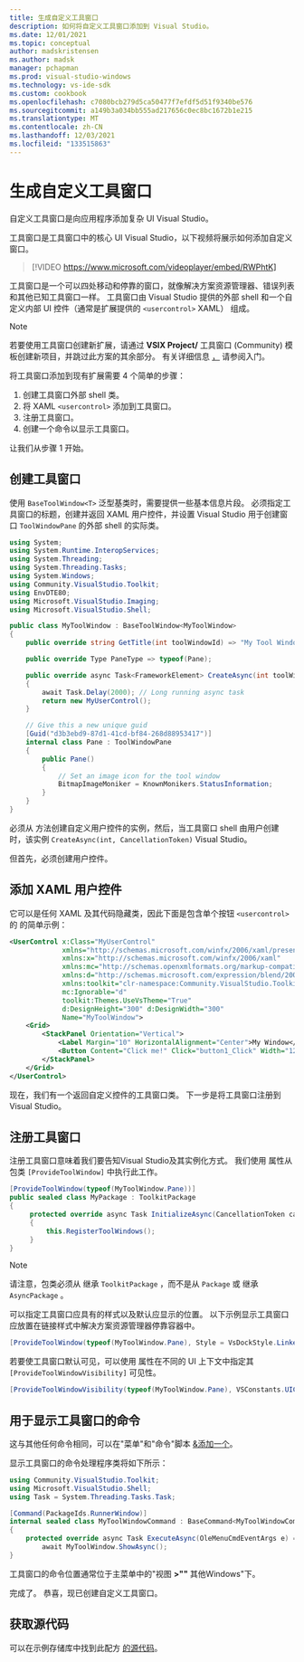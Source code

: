 ```yaml
---
title: 生成自定义工具窗口
description: 如何将自定义工具窗口添加到 Visual Studio。
ms.date: 12/01/2021
ms.topic: conceptual
author: madskristensen
ms.author: madsk
manager: pchapman
ms.prod: visual-studio-windows
ms.technology: vs-ide-sdk
ms.custom: cookbook
ms.openlocfilehash: c7080bcb279d5ca50477f7efdf5d51f9340be576
ms.sourcegitcommit: a149b3a034bb555ad217656c0ec8bc1672b1e215
ms.translationtype: MT
ms.contentlocale: zh-CN
ms.lasthandoff: 12/03/2021
ms.locfileid: "133515863"
---
```

# <a name="build-custom-tool-windows"></a>生成自定义工具窗口

自定义工具窗口是向应用程序添加复杂 UI Visual Studio。

工具窗口是工具窗口中的核心 UI Visual Studio，以下视频将展示如何添加自定义窗口。

> [!VIDEO https://www.microsoft.com/videoplayer/embed/RWPhtK]

工具窗口是一个可以四处移动和停靠的窗口，就像解决方案资源管理器、错误列表和其他已知工具窗口一样。 工具窗口由 Visual Studio 提供的外部 shell 和一个自定义内部 UI 控件（通常是扩展提供的 `<usercontrol>` XAML） 组成。

>[!NOTE]
> 若要使用工具窗口创建新扩展，请通过 **VSIX Project/** 工具窗口 (Community) 模板创建新项目，并跳过此方案的其余部分。 有关详细信息 [，](../get-started/first-extension.md) 请参阅入门。

将工具窗口添加到现有扩展需要 4 个简单的步骤：

1. 创建工具窗口外部 shell 类。
2. 将 XAML `<usercontrol>` 添加到工具窗口。
3. 注册工具窗口。
4. 创建一个命令以显示工具窗口。

让我们从步骤 1 开始。

## <a name="create-the-tool-window"></a>创建工具窗口
使用 `BaseToolWindow<T>` 泛型基类时，需要提供一些基本信息片段。 必须指定工具窗口的标题，创建并返回 XAML 用户控件，并设置 Visual Studio 用于创建窗口 `ToolWindowPane` 的外部 shell 的实际类。

```csharp
using System;
using System.Runtime.InteropServices;
using System.Threading;
using System.Threading.Tasks;
using System.Windows;
using Community.VisualStudio.Toolkit;
using EnvDTE80;
using Microsoft.VisualStudio.Imaging;
using Microsoft.VisualStudio.Shell;

public class MyToolWindow : BaseToolWindow<MyToolWindow>
{
    public override string GetTitle(int toolWindowId) => "My Tool Window";

    public override Type PaneType => typeof(Pane);

    public override async Task<FrameworkElement> CreateAsync(int toolWindowId, CancellationToken cancellationToken)
    {
        await Task.Delay(2000); // Long running async task
        return new MyUserControl();
    }

    // Give this a new unique guid
    [Guid("d3b3ebd9-87d1-41cd-bf84-268d88953417")] 
    internal class Pane : ToolWindowPane
    {
        public Pane()
        {
            // Set an image icon for the tool window
            BitmapImageMoniker = KnownMonikers.StatusInformation;
        }
    }
}
```

必须从 方法创建自定义用户控件的实例，然后，当工具窗口 shell 由用户创建时，该实例 `CreateAsync(int, CancellationToken)` Visual Studio。

但首先，必须创建用户控件。

## <a name="add-the-xaml-user-control"></a>添加 XAML 用户控件
它可以是任何 XAML 及其代码隐藏类，因此下面是包含单个按钮 `<usercontrol>` 的 的简单示例：

```xml
<UserControl x:Class="MyUserControl"
             xmlns="http://schemas.microsoft.com/winfx/2006/xaml/presentation"
             xmlns:x="http://schemas.microsoft.com/winfx/2006/xaml"
             xmlns:mc="http://schemas.openxmlformats.org/markup-compatibility/2006"
             xmlns:d="http://schemas.microsoft.com/expression/blend/2008"
             xmlns:toolkit="clr-namespace:Community.VisualStudio.Toolkit;assembly=Community.VisualStudio.Toolkit"
             mc:Ignorable="d"
             toolkit:Themes.UseVsTheme="True"
             d:DesignHeight="300" d:DesignWidth="300"
             Name="MyToolWindow">
    <Grid>
        <StackPanel Orientation="Vertical">
            <Label Margin="10" HorizontalAlignment="Center">My Window</Label>
            <Button Content="Click me!" Click="button1_Click" Width="120" Height="80" Name="button1"/>
        </StackPanel>
    </Grid>
</UserControl>
```

现在，我们有一个返回自定义控件的工具窗口类。 下一步是将工具窗口注册到 Visual Studio。

## <a name="register-the-tool-window"></a>注册工具窗口
注册工具窗口意味着我们要告知Visual Studio及其实例化方式。 我们使用 属性从包类 `[ProvideToolWindow]` 中执行此工作。

```csharp
[ProvideToolWindow(typeof(MyToolWindow.Pane))]
public sealed class MyPackage : ToolkitPackage
{
     protected override async Task InitializeAsync(CancellationToken cancellationToken, IProgress<ServiceProgressData> progress)
     {
         this.RegisterToolWindows();
     }
}
```

>[!NOTE]
> 请注意，包类必须从 继承 `ToolkitPackage` ，而不是从 `Package` 或 继承 `AsyncPackage` 。

可以指定工具窗口应具有的样式以及默认应显示的位置。 以下示例显示工具窗口应放置在链接样式中解决方案资源管理器停靠容器中。

```csharp
[ProvideToolWindow(typeof(MyToolWindow.Pane), Style = VsDockStyle.Linked, Window = WindowGuids.SolutionExplorer)]
```

若要使工具窗口默认可见，可以使用 属性在不同的 UI 上下文中指定其 `[ProvideToolWindowVisibility]` 可见性。

```csharp
[ProvideToolWindowVisibility(typeof(MyToolWindow.Pane), VSConstants.UICONTEXT.NoSolution_string)]
```

## <a name="command-to-show-the-tool-window"></a>用于显示工具窗口的命令
这与其他任何命令相同，可以在"菜单"和"命令"脚本 [&添加一个](menus-buttons-commands.md)。

显示工具窗口的命令处理程序类将如下所示：

```csharp
using Community.VisualStudio.Toolkit;
using Microsoft.VisualStudio.Shell;
using Task = System.Threading.Tasks.Task;

[Command(PackageIds.RunnerWindow)]
internal sealed class MyToolWindowCommand : BaseCommand<MyToolWindowCommand>
{
    protected override async Task ExecuteAsync(OleMenuCmdEventArgs e) =>
        await MyToolWindow.ShowAsync();
}
```

工具窗口的命令位置通常位于主菜单中的"视图 **>""** 其他Windows"下。

完成了。 恭喜，现已创建自定义工具窗口。

## <a name="get-the-source-code"></a>获取源代码
可以在示例存储库中找到此配方 [的源代码](https://github.com/VsixCommunity/Samples/tree/master/ToolWindow)。
